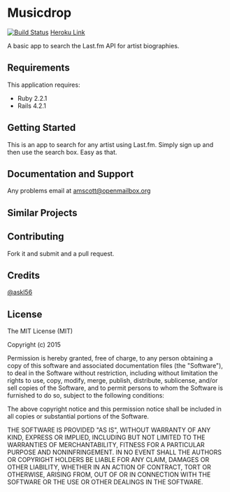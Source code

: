 Musicdrop
================
[![Build Status](https://travis-ci.org/askl56/MusicDrop.svg?branch=master)](https://travis-ci.org/askl56/MusicDrop)
[Heroku Link](http://musicdrop.herokuapp.com)

A basic app to search the Last.fm API for artist biographies.

Requirements
-------------

This application requires:

- Ruby 2.2.1
- Rails 4.2.1

Getting Started
---------------
This is an app to search for any artist using Last.fm. Simply sign up and then use the search box. Easy as that.

Documentation and Support
-------------------------
Any problems email at amscott@openmailbox.org

Similar Projects
----------------

Contributing
------------

Fork it and submit and a pull request.

Credits
-------
[@askl56](https://github.com/askl56)

License
-------

The MIT License (MIT)

Copyright (c) 2015

Permission is hereby granted, free of charge, to any person obtaining a copy
of this software and associated documentation files (the "Software"), to deal
in the Software without restriction, including without limitation the rights
to use, copy, modify, merge, publish, distribute, sublicense, and/or sell
copies of the Software, and to permit persons to whom the Software is
furnished to do so, subject to the following conditions:

The above copyright notice and this permission notice shall be included in
all copies or substantial portions of the Software.

THE SOFTWARE IS PROVIDED "AS IS", WITHOUT WARRANTY OF ANY KIND, EXPRESS OR
IMPLIED, INCLUDING BUT NOT LIMITED TO THE WARRANTIES OF MERCHANTABILITY,
FITNESS FOR A PARTICULAR PURPOSE AND NONINFRINGEMENT. IN NO EVENT SHALL THE
AUTHORS OR COPYRIGHT HOLDERS BE LIABLE FOR ANY CLAIM, DAMAGES OR OTHER
LIABILITY, WHETHER IN AN ACTION OF CONTRACT, TORT OR OTHERWISE, ARISING FROM,
OUT OF OR IN CONNECTION WITH THE SOFTWARE OR THE USE OR OTHER DEALINGS IN
THE SOFTWARE.
